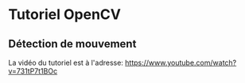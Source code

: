 # Tutoriel OpenCV
## Détection de mouvement

La vidéo du tutoriel est à l'adresse:
https://www.youtube.com/watch?v=731tP7t1BOc

